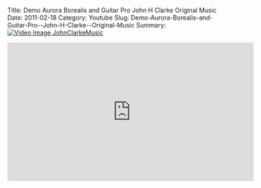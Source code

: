 Title: Demo Aurora Borealis and Guitar Pro  John H Clarke  Original Music
Date: 2011-02-18
Category: Youtube
Slug: Demo-Aurora-Borealis-and-Guitar-Pro--John-H-Clarke--Original-Music
Summary: <a href="/Demo-Aurora-Borealis-and-Guitar-Pro--John-H-Clarke--Original-Music.html"><img src="https://i.ytimg.com/vi/JhBy0amitYM/hqdefault.jpg" alt="Video Image JohnClarkeMusic"></a>

<iframe width="560" height="315" src="https://www.youtube.com/embed/JhBy0amitYM" title="YouTube video player" frameborder="0" allow="accelerometer; autoplay; clipboard-write; encrypted-media; gyroscope; picture-in-picture" allowfullscreen></iframe>

